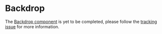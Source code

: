 # Backdrop 

The [Backdrop component](http://material.io/go/design-backdrop) is yet to be completed, please follow the [tracking issue](https://github.com/material-components/material-components-web/issues/2656) for more information.

